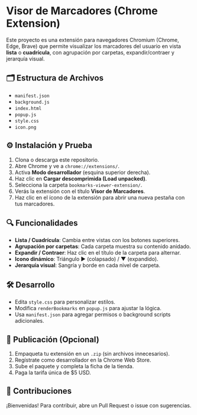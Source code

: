 
# Visor de Marcadores (Chrome Extension)

Este proyecto es una extensión para navegadores Chromium (Chrome, Edge, Brave) que permite visualizar los marcadores del usuario en vista **lista** o **cuadrícula**, con agrupación por carpetas, expandir/contraer y jerarquía visual.

## 🗂️ Estructura de Archivos

- `manifest.json`   
- `background.js`   
- `index.html`      
- `popup.js`        
- `style.css`       
- `icon.png`        

## ⚙️ Instalación y Prueba

1. Clona o descarga este repositorio.
2. Abre Chrome y ve a `chrome://extensions/`.
3. Activa **Modo desarrollador** (esquina superior derecha).
4. Haz clic en **Cargar descomprimida (Load unpacked)**.
5. Selecciona la carpeta `bookmarks-viewer-extension/`.
6. Verás la extensión con el título **Visor de Marcadores**.
7. Haz clic en el ícono de la extensión para abrir una nueva pestaña con tus marcadores.

## 🔍 Funcionalidades

- **Lista / Cuadrícula**: Cambia entre vistas con los botones superiores.
- **Agrupación por carpetas**: Cada carpeta muestra su contenido anidado.
- **Expandir / Contraer**: Haz clic en el título de la carpeta para alternar.
- **Icono dinámico**: Triángulo ▶ (colapsado) / ▼ (expandido).
- **Jerarquía visual**: Sangría y borde en cada nivel de carpeta.

## 🛠️ Desarrollo

- Edita `style.css` para personalizar estilos.
- Modifica `renderBookmarks` en `popup.js` para ajustar la lógica.
- Usa `manifest.json` para agregar permisos o background scripts adicionales.

## 🚀 Publicación (Opcional)

1. Empaqueta tu extensión en un `.zip` (sin archivos innecesarios).
2. Regístrate como desarrollador en la Chrome Web Store.
3. Sube el paquete y completa la ficha de la tienda.
4. Paga la tarifa única de \$5 USD.

## 🤝 Contribuciones

¡Bienvenidas! Para contribuir, abre un Pull Request o issue con sugerencias.